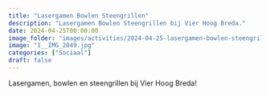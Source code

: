 ```yaml
---
title: "Lasergamen Bowlen Steengrillen"
description: "Lasergamen Bowlen Steengrillen bij Vier Hoog Breda."
date: 2024-04-25T00:00:00
image_folder: "images/activities/2024-04-25-lasergamen-bowlen-steengrillen"
image: "1__IMG_2849.jpg"
categories: ["Sociaal"]
draft: false
---
```


Lasergamen, bowlen en steengrillen bij Vier Hoog Breda!